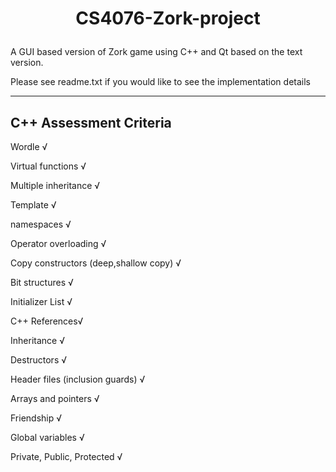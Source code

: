 # <p align="center"> CS4076-Zork-project </p>

A GUI based version of Zork game using C++ and Qt based on the text version.

Please see readme.txt if you would like to see the implementation details

---
## C++ Assessment Criteria

Wordle √

Virtual functions √

Multiple inheritance √

Template √

namespaces √

Operator overloading √

Copy constructors (deep,shallow copy) √

Bit structures √

Initializer List √

C++ References√

Inheritance √

Destructors √

Header files (inclusion guards) √

Arrays and pointers √

Friendship √

Global variables √

Private, Public, Protected √
